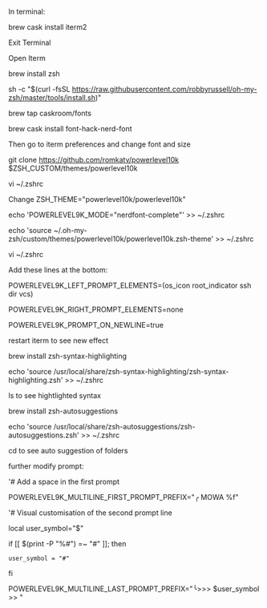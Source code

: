 In terminal:

brew cask install iterm2

Exit Terminal

Open Iterm

brew install zsh

sh -c "$(curl -fsSL https://raw.githubusercontent.com/robbyrussell/oh-my-zsh/master/tools/install.sh)"

brew tap caskroom/fonts

brew cask install font-hack-nerd-font

Then go to iterm preferences and change font and size

git clone https://github.com/romkatv/powerlevel10k $ZSH_CUSTOM/themes/powerlevel10k

vi ~/.zshrc

Change ZSH_THEME="powerlevel10k/powerlevel10k"

echo 'POWERLEVEL9K_MODE="nerdfont-complete"' >> ~/.zshrc

echo 'source ~/.oh-my-zsh/custom/themes/powerlevel10k/powerlevel10k.zsh-theme' >> ~/.zshrc

vi ~/.zshrc

Add these lines at the bottom:

POWERLEVEL9K_LEFT_PROMPT_ELEMENTS=(os_icon root_indicator ssh dir vcs)

POWERLEVEL9K_RIGHT_PROMPT_ELEMENTS=none

POWERLEVEL9K_PROMPT_ON_NEWLINE=true

restart iterm to see new effect
 

brew install zsh-syntax-highlighting

echo 'source /usr/local/share/zsh-syntax-highlighting/zsh-syntax-highlighting.zsh' >> ~/.zshrc

ls to see hightlighted syntax

brew install zsh-autosuggestions

echo 'source /usr/local/share/zsh-autosuggestions/zsh-autosuggestions.zsh' >> ~/.zshrc

cd to see auto suggestion of folders

further modify prompt:

'# Add a space in the first prompt

POWERLEVEL9K_MULTILINE_FIRST_PROMPT_PREFIX="╭ MOWA %f"

'# Visual customisation of the second prompt line

local user_symbol="$"

if [[ $(print -P "%#") =~ "#" ]]; then

    user_symbol = "#"
    
fi

POWERLEVEL9K_MULTILINE_LAST_PROMPT_PREFIX="╰>>> $user_symbol >> "

